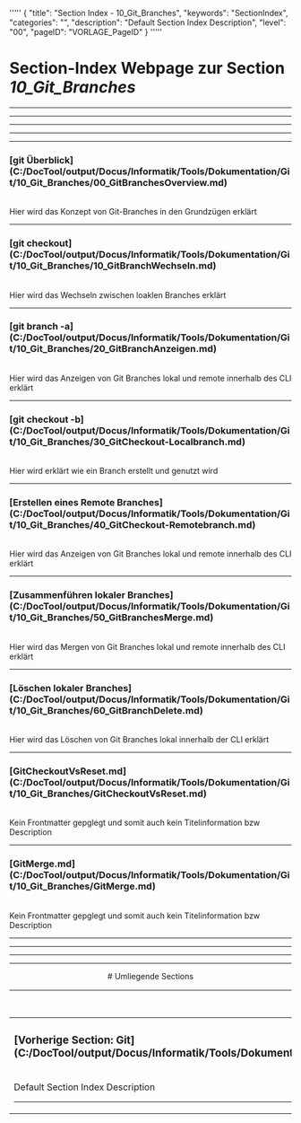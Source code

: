 '''''
{
"title": "Section Index - 10_Git_Branches",
"keywords": "SectionIndex",
"categories": "",
"description": "Default Section Index Description",
"level": "00",
"pageID": "VORLAGE_PageID"
}
'''''


<h1>Section-Index Webpage zur Section <i>10_Git_Branches</i></h1>

<hr><hr><hr><hr><hr>


<h3>[git Überblick](C:/DocTool/output/Docus/Informatik/Tools/Dokumentation/Git/10_Git_Branches/00_GitBranchesOverview.md)</h3><br>Hier wird das Konzept von Git-Branches in den Grundzügen erklärt<hr>


<h3>[git checkout](C:/DocTool/output/Docus/Informatik/Tools/Dokumentation/Git/10_Git_Branches/10_GitBranchWechseln.md)</h3><br>Hier wird das Wechseln zwischen loaklen Branches erklärt<hr>


<h3>[git branch -a](C:/DocTool/output/Docus/Informatik/Tools/Dokumentation/Git/10_Git_Branches/20_GitBranchAnzeigen.md)</h3><br>Hier wird das Anzeigen von Git Branches lokal und remote innerhalb des CLI erklärt<hr>


<h3>[git checkout -b](C:/DocTool/output/Docus/Informatik/Tools/Dokumentation/Git/10_Git_Branches/30_GitCheckout-Localbranch.md)</h3><br>Hier wird erklärt wie ein Branch erstellt und genutzt wird<hr>


<h3>[Erstellen eines Remote Branches](C:/DocTool/output/Docus/Informatik/Tools/Dokumentation/Git/10_Git_Branches/40_GitCheckout-Remotebranch.md)</h3><br>Hier wird das Anzeigen von Git Branches lokal und remote innerhalb des CLI erklärt<hr>


<h3>[Zusammenführen lokaler Branches](C:/DocTool/output/Docus/Informatik/Tools/Dokumentation/Git/10_Git_Branches/50_GitBranchesMerge.md)</h3><br>Hier wird das Mergen von Git Branches lokal und remote innerhalb des CLI erklärt<hr>


<h3>[Löschen lokaler Branches](C:/DocTool/output/Docus/Informatik/Tools/Dokumentation/Git/10_Git_Branches/60_GitBranchDelete.md)</h3><br>Hier wird das Löschen von Git Branches lokal innerhalb der CLI erklärt<hr>


<h3>[GitCheckoutVsReset.md](C:/DocTool/output/Docus/Informatik/Tools/Dokumentation/Git/10_Git_Branches/GitCheckoutVsReset.md)</h3><br>Kein Frontmatter gepglegt und somit auch kein Titelinformation bzw Description<hr>


<h3>[GitMerge.md](C:/DocTool/output/Docus/Informatik/Tools/Dokumentation/Git/10_Git_Branches/GitMerge.md)</h3><br>Kein Frontmatter gepglegt und somit auch kein Titelinformation bzw Description<hr><center><hr><hr><hr> # Umliegende Sections
 </h2><br><table><thead> <tr> <th><center>Vorgelagerte Section</center></th> <th><center>Nachgelagerte Section</center></th></tr></thead><tbody><tr><td><h3>[Vorherige Section: Git](C:/DocTool/output/Docus/Informatik/Tools/Dokumentation/Git/SectionIndex_DocTooloutputDocusInformatikToolsDokumentationGit.html)</h3><br>Default Section Index Description<hr></td><td>Es gibt keine weiteren nachgelagerten Sections</td></tr></tbody></table>